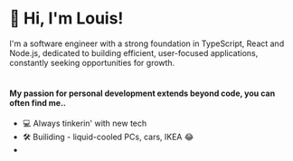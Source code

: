 ### 

<h1 align='left'>👋 Hi, I'm Louis!</h1>
I'm a software engineer with a strong foundation in TypeScript, React and Node.js, dedicated to building efficient, user-focused applications, constantly seeking opportunities for growth. <br/>
<br/>
<h4>My passion for personal development extends beyond code, you can often find me..</h5>

- 💻 Always tinkerin' with new tech
- 🛠️ Builiding - liquid-cooled PCs, cars, IKEA 😂
- 
<!--
**llam722/llam722** is a ✨ _special_ ✨ repository because its `README.md` (this file) appears on your GitHub profile.

Here are some ideas to get you started:

- 🤔 I’m looking for help with ...
- 💬 Ask me about ...

-->
